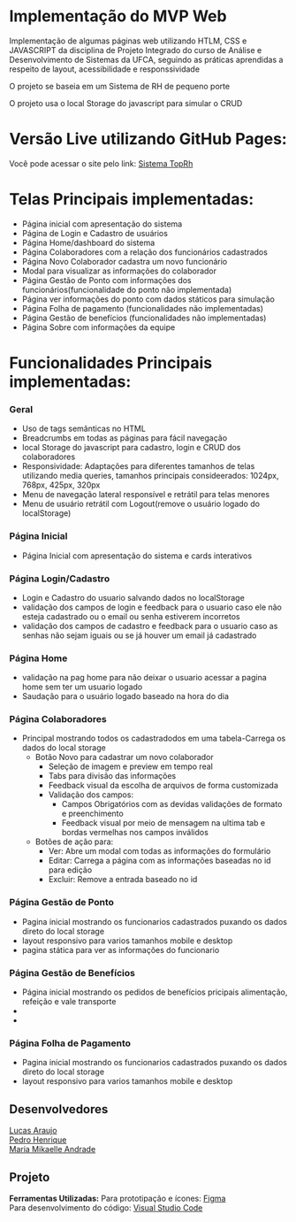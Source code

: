 # Implementação do MVP Web
Implementação de algumas páginas web utilizando HTLM, CSS e JAVASCRIPT da disciplina de Projeto Integrado do curso de Análise e Desenvolvimento de Sistemas da UFCA, seguindo as práticas aprendidas a respeito de layout, acessibilidade e responssividade

O projeto se baseia em um Sistema de RH de pequeno porte

O projeto usa o local Storage do javascript para simular o CRUD

# Versão Live utilizando GitHub Pages:
Você pode acessar o site pelo link:
[Sistema TopRh](https://pedro9185.github.io/Sprint-2-Projeto-Integrado-III/)<br>

# Telas Principais implementadas:
- Página inicial com apresentação do sistema
- Página de Login e Cadastro de usuários
- Página Home/dashboard do sistema
- Página Colaboradores com a relação dos funcionários cadastrados
- Página Novo Colaborador cadastra um novo funcionário
- Modal para visualizar as informações do colaborador 
- Página Gestão de Ponto com informações dos funcionários(funcionalidade do ponto não implementada)
- Página ver informações do ponto com dados státicos para simulação
- Página Folha de pagamento (funcionalidades não implementadas)
- Página Gestão de benefícios (funcionalidades não implementadas)
- Página Sobre com informações da equipe
# Funcionalidades Principais implementadas:

### Geral
- Uso de tags semânticas no HTML
- Breadcrumbs em todas as páginas para fácil navegação
- local Storage do javascript para cadastro, login e CRUD dos colaboradores
- Responsividade: Adaptações para diferentes tamanhos de telas utilizando media queries, tamanhos principais consideerados: 1024px, 768px, 425px, 320px
- Menu de navegação lateral responsível e retrátil para telas menores
- Menu de usuário retrátil com Logout(remove o usuário logado do localStorage)

### Página Inicial
- Página Inicial com apresentação do sistema e cards interativos

### Página Login/Cadastro
- Login e Cadastro do usuario salvando dados no localStorage 
- validação dos campos de login e feedback para o usuario caso ele não esteja cadastrado ou o email ou senha estiverem incorretos
- validação dos campos de cadastro e feedback para o usuario caso as senhas não sejam iguais ou se já houver um email já cadastrado

### Página Home
- validação na pag home para não deixar o usuario acessar a pagina home sem ter um usuario logado
- Saudação para  o usuário logado baseado na hora do dia

### Página Colaboradores
- Principal mostrando todos os cadastradodos em uma tabela-Carrega os dados do local storage
  - Botão Novo para cadastrar um novo colaborador
    - Seleção de imagem e preview em tempo real
    - Tabs para divisão das informações
    - Feedback visual da escolha de arquivos de forma customizada
    - Validação dos campos:
      - Campos Obrigatórios com as devidas validações de formato e preenchimento
      - Feedback visual por meio de mensagem na ultima tab e bordas vermelhas nos campos inválidos
  - Botões de ação para:
    - Ver: Abre um modal com todas as informações do formulário
    - Editar: Carrega a página com as informações baseadas no id para edição
    - Excluir: Remove a entrada baseado no id
### Página Gestão de Ponto
  - Pagina inicial mostrando os funcionarios cadastrados puxando os dados direto do local storage
  - layout responsivo para varios tamanhos mobile e desktop
  - pagina stática para ver as informações do funcionario
### Página Gestão de Benefícios
 - Página inicial mostrando os pedidos de benefícios pricipais alimentação,  refeição e vale transporte
 - 
  - 
### Página Folha de Pagamento
  - Pagina inicial mostrando os funcionarios cadastrados puxando os dados direto do local storage
  - layout responsivo para varios tamanhos mobile e desktop


## Desenvolvedores
[Lucas Araujo](https://github.com/lal28)<br>
[Pedro Henrique](https://github.com/Pedro9185)<br>
[Maria Mikaelle Andrade](https://github.com/Mikaelle27)<br>

## Projeto
**Ferramentas Utilizadas:**
Para prototipação e ícones:
[Figma](https://www.figma.com/)<br>
Para desenvolvimento do código:
[Visual Studio Code](https://code.visualstudio.com/)
